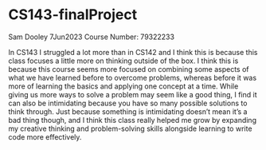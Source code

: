 # CS143-finalProject
Sam Dooley
7Jun2023
Course Number: 79322233

In CS143 I struggled a lot more than in CS142 and I think this is because this class focuses a little more on thinking outside of the box. I think this is because this course seems more focused on combining some aspects of what we have learned before to overcome problems, whereas before it was more of learning the basics and applying one concept at a time. While giving us more ways to solve a problem may seem like a good thing, I find it can also be intimidating because you have so many possible solutions to think through. Just because something is intimidating doesn’t mean it’s a bad thing though, and I think this class really helped me grow by expanding my creative thinking and problem-solving skills alongside learning to write code more effectively. 
